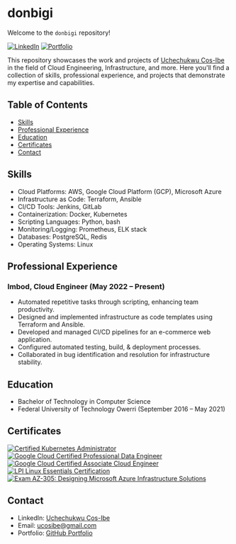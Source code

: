 # donbigi

Welcome to the `donbigi` repository!

[![LinkedIn](https://img.shields.io/badge/LinkedIn-Connect-blue.svg)](https://www.linkedin.com/in/cos-ibe/)
[![Portfolio](https://img.shields.io/badge/GitHub-Portfolio-lightgrey.svg)](https://github.com/donbigi)

This repository showcases the work and projects of [Uchechukwu Cos-Ibe](https://www.linkedin.com/in/cos-ibe/) in the field of Cloud Engineering, Infrastructure, and more. Here you'll find a collection of skills, professional experience, and projects that demonstrate my expertise and capabilities.

## Table of Contents

- [Skills](#skills)
- [Professional Experience](#professional-experience)
- [Education](#education)
- [Certificates](#certificates)
- [Contact](#contact)

## Skills

- Cloud Platforms: AWS, Google Cloud Platform (GCP), Microsoft Azure
- Infrastructure as Code: Terraform, Ansible
- CI/CD Tools: Jenkins, GitLab
- Containerization: Docker, Kubernetes
- Scripting Languages: Python, bash
- Monitoring/Logging: Prometheus, ELK stack
- Databases: PostgreSQL, Redis
- Operating Systems: Linux


## Professional Experience

### Imbod, Cloud Engineer (May 2022 – Present)

- Automated repetitive tasks through scripting, enhancing team productivity.
- Designed and implemented infrastructure as code templates using Terraform and Ansible.
- Developed and managed CI/CD pipelines for an e-commerce web application.
- Configured automated testing, build, & deployment processes.
- Collaborated in bug identification and resolution for infrastructure stability.

## Education

- Bachelor of Technology in Computer Science
- Federal University of Technology Owerri (September 2016 – May 2021)

## Certificates

[![Certified Kubernetes Administrator](https://img.shields.io/badge/-Certified%20Kubernetes%20Administrator-blue)](https://www.credly.com/badges/de9045a9-b637-4067-af43-56ec305629b3)
[![Google Cloud Certified Professional Data Engineer](https://img.shields.io/badge/-GCP%20Data%20Engineer-orange)](https://www.credential.net/a95627ea-5765-4ae9-b4a3-5c62703dd859)
[![Google Cloud Certified Associate Cloud Engineer](https://img.shields.io/badge/-GCP%20Cloud%20Engineer-yellow)](https://www.credential.net/4d1b6d44-5ed9-4d38-b15f-472bec974641)
[![LPI Linux Essentials Certification](https://img.shields.io/badge/-Linux%20Essentials-lightgrey)](http://lpi.org/v/LPI000571246/qgna5cewxv)
[![Exam AZ-305: Designing Microsoft Azure Infrastructure Solutions](https://img.shields.io/badge/-AZ--305%20Azure-blue)](https://www.microsoft.com/en-us/learning/exam-az-305.aspx)

## Contact

- LinkedIn: [Uchechukwu Cos-Ibe](https://www.linkedin.com/in/cos-ibe/)
- Email: ucosibe@gmail.com
- Portfolio: [GitHub Portfolio](https://github.com/donbigi)
